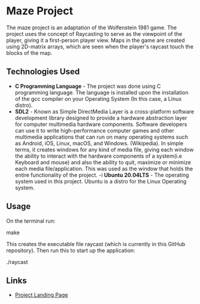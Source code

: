 # Maze Project

The maze project is an adaptation of the Wolfenstein 1981 game. The project uses the concept of Raycasting to serve as the viewpoint of the player, giving it a first-person player view. Maps in the game are created using 2D-matrix arrays, which are seen when the player's raycast touch the blocks of the map.

## Technologies Used

- **C Programming Language** - The project was done using C programming language. The language is installed upon the installation of the gcc compiler on your Operating System (In this case, a Linux distro).
- **SDL2** - Known as Simple DirectMedia Layer is a cross-platform software development library designed to provide a hardware abstraction layer for computer multimedia hardware components. Software developers can use it to write high-performance computer games and other multimedia applications that can run on many operating systems such as Android, iOS, Linux, macOS, and Windows. (Wikipedia). In simple terms, it creates windows for any kind of media file, giving each window the ability to interact with the hardware components of a system(i.e Keyboard and mouse) and also the ability to quit, maximize or minimize each media file/application. This was used as the window that holds the entire functionality of the project.
-i **Ubuntu 20.04LTS** - The operating system used in this project. Ubuntu is a distro for the Linux Operating system.

## Usage

On the terminal run:

make

This creates the executable file raycast (which is currently in this GitHub repository). Then run this to start up the application:

./raycast

## Links 

- [Project Landing Page](https://adamtassaft01.wixsite.com/maze-project)
